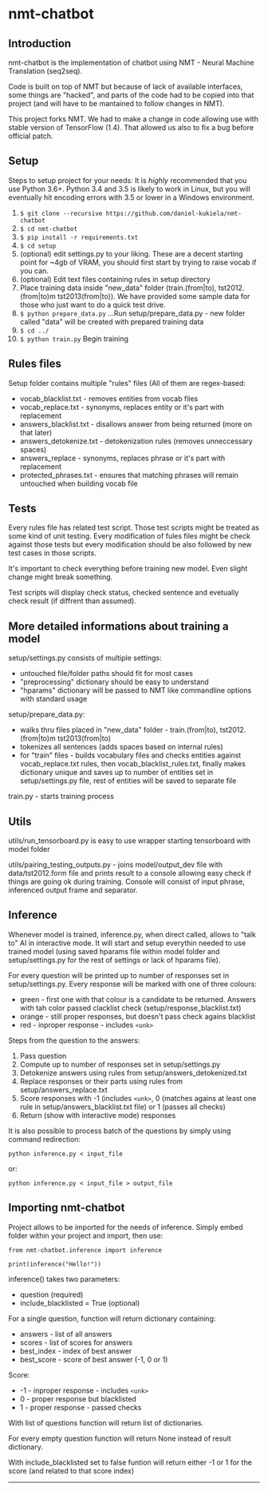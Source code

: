 nmt-chatbot
===================


Introduction
-------------

nmt-chatbot is the implementation of chatbot using NMT - Neural Machine Translation (seq2seq).

Code is built on top of NMT but because of lack of available interfaces, some things are "hacked", and parts of the code had to be copied into that project (and will have to be mantained to follow changes in NMT).

This project forks NMT. We had to make a change in code allowing use with stable version of TensorFlow (1.4). That allowed us also to fix a bug before official patch.



Setup
-------------

Steps to setup project for your needs:
It is *highly* recommended that you use Python 3.6+. Python 3.4 and 3.5 is likely to work in Linux, but you will eventually hit encoding errors with 3.5 or lower in a Windows environment.

 1. ```$ git clone --recursive https://github.com/daniel-kukiela/nmt-chatbot```
 2. ```$ cd nmt-chatbot```
 3. ```$ pip install -r requirements.txt```
 4. ```$ cd setup```
 5. (optional) edit settings.py to your liking. These are a decent starting point for ~4gb of VRAM, you should first start by trying to raise vocab if you can. 
 6. (optional) Edit text files containing rules in setup directory
 7. Place training data inside "new_data" folder (train.(from|to), tst2012.(from|to)m tst2013(from|to)). We have provided some sample data for those who just want to do a quick test drive. 
 8. ```$ python prepare_data.py``` ...Run setup/prepare_data.py - new folder called "data" will be created with prepared training data
 9. ```$ cd ../```
 10. ```$ python train.py``` Begin training



Rules files
-------------

Setup folder contains multiple "rules" files (All of them are regex-based:

 - vocab_blacklist.txt - removes entities from vocab files
 - vocab_replace.txt - synonyms, replaces entity or it's part with replacement
 - answers_blacklist.txt - disallows answer from being returned (more on that later)
 - answers_detokenize.txt - detokenization rules (removes unneccessary spaces)
 - answers_replace - synonyms, replaces phrase or it's part with replacement
 - protected_phrases.txt - ensures that matching phrases will remain untouched when building vocab file




Tests
-------------

Every rules file has related test script. Those test scripts might be treated as some kind of unit testing. Every modification of fules files might be check against those tests but every modification should be also followed by new test cases in those scripts.

It's important to check everything before training new model. Even slight change might break something.

Test scripts will display check status, checked sentence and evetually check result (if diffrent than assumed).




More detailed informations about training a model
-------------

setup/settings.py consists of multiple settings:

 - untouched file/folder paths should fit for most cases
 - "preprocessing" dictionary should be easy to understand
 - "hparams" dictionary will be passed to NMT like commandline options with standard usage

setup/prepare_data.py:

 - walks thru files placed in "new_data" folder - train.(from|to), tst2012.(from|to)m tst2013(from|to)
 - tokenizes all sentences (adds spaces based on internal rules)
 - for "train" files - builds vocabulary files and checks entities against vocab_replace.txt rules, then vocab_blacklist_rules.txt, finally makes dictionary unique and saves up to number of entities set in setup/settings.py file, rest of entities will be saved to separate file

train.py - starts training process




Utils
-------------

utils/run_tensorboard.py is easy to use wrapper starting tensorboard with model folder

utils/pairing_testing_outputs.py - joins model/output_dev file with data/tst2012.form file and prints result to a console allowing easy check if things are going ok during training. Console will consist of input phrase, inferenced output frame and separator.



Inference
-------------

Whenever model is trained, inference.py, when direct called, allows to "talk to" AI in interactive mode. It will start and setup everythin needed to use trained model (using saved hparams file within model folder and setup/settings.py for the rest of settings or lack of hparams file).

For every question will be printed up to number of responses set in setup/settings.py. Every response will be marked with one of three colours:

 - green - first one with that colour is a candidate  to be returned. Answers with tah color passed clacklist check (setup/response_blacklist.txt)
 - orange - still proper responses, but doesn't pass check agains blacklist
 - red - inproper response - includes `<unk>`

Steps from the question to the answers:

 1. Pass question
 2. Compute up to number of responses set in setup/settings.py
 3. Detokenize answers using rules from setup/answers_detokenized.txt
 3. Replace responses or their parts using rules from setup/answers_replace.txt
 4. Score responses with -1 (includes `<unk>`, 0 (matches agains at least one rule in setup/answers_blacklist.txt file) or 1 (passes all checks)
 5. Return (show with interactive mode) responses

It is also possible to process batch of the questions by simply using command redirection:

    python inference.py < input_file

or:

    python inference.py < input_file > output_file

Importing nmt-chatbot
-------------

Project allows to be imported for the needs of inference. Simply embed folder within your project and import, then use:

    from nmt-chatbot.inference import inference

    print(inference("Hello!"))

inference() takes two parameters:

 - question (required)
 - include_blacklisted = True (optional)

For a single question, function will return dictionary containing:

 - answers - list of all answers
 - scores - list of scores for answers
 - best_index - index of best answer
 - best_score - score of best answer (-1, 0 or 1)

Score:

 - -1 - inproper response - includes `<unk>`
 - 0 - proper response but blacklisted
 - 1 - proper response - passed checks

With list of questions function will return list of dictionaries.

For every empty question function will return None instead of result dictionary.

With include_blacklisted set to false funtion will return either -1 or 1 for the score (and related to that score index)


----------
